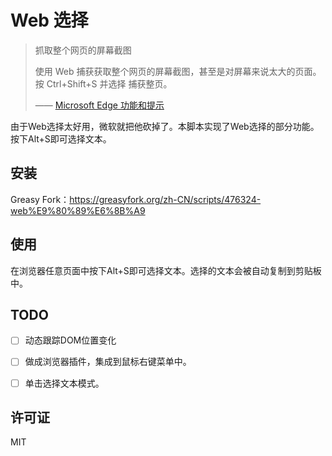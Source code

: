 # Web 选择

> 抓取整个网页的屏幕截图
> 
> 使用 Web 捕获获取整个网页的屏幕截图，甚至是对屏幕来说太大的页面。按 Ctrl+Shift+S 并选择 捕获整页。
> 
> —— [Microsoft Edge 功能和提示](https://www.microsoft.com/zh-cn/edge/features/web-capture)

由于Web选择太好用，微软就把他砍掉了。本脚本实现了Web选择的部分功能。按下Alt+S即可选择文本。

## 安装

Greasy Fork：<https://greasyfork.org/zh-CN/scripts/476324-web%E9%80%89%E6%8B%A9>


## 使用

在浏览器任意页面中按下Alt+S即可选择文本。选择的文本会被自动复制到剪贴板中。


## TODO

- [ ] 动态跟踪DOM位置变化
- [ ] 做成浏览器插件，集成到鼠标右键菜单中。
- [ ] 单击选择文本模式。


## 许可证

MIT